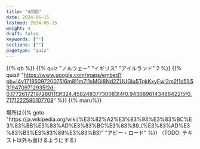 ```yaml
---
title: "4問目"
date: 2024-06-15
lastmod: 2024-06-15
weight: 4
draft: false
keywords: [""]
sections: [""]
pagetype: "quiz"
---
```


{{% qb %}}
{{% quiz "ノルウェー" "イギリス" "アイルランド" 2 %}}
{{% quizif "https://www.google.com/maps/embed?pb=!4v1718509720075!6m8!1m7!1sMGI8Nd2ZUUGlu5TqkKxyFw!2m2!1d51.53194709712935!2d-0.1772617219728011!3f324.45824837730083!4f0.9436896143486422!5f0.7171222590107708" %}}
{{% maru%}}

<div class="googlemap-if ansarea transparent-area">
場所は{{% goto "https://ja.wikipedia.org/wiki/%E3%82%A2%E3%83%93%E3%83%BC%E3%83%BB%E3%83%AD%E3%83%BC%E3%83%89_(%E3%83%AD%E3%83%B3%E3%83%89%E3%83%B3)" "アビー・ロード" %}}
（TODO: テキスト以外も書けるようにする）
</div>
